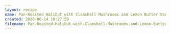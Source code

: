 ```yaml
---
layout: recipe
name: Pan-Roasted Halibut with Clamshell Mushrooms and Lemon Butter Sauce
created: 2020-06-14 10:27:59
filename: Pan-Roasted-Halibut-with-Clamshell-Mushrooms-and-Lemon-Butter-Sauce
---
```

